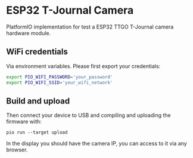 # ESP32 T-Journal Camera

PlatformIO implementation for test a ESP32 TTGO T-Journal camera hardware module.

## WiFi credentials

Via environment variables. Please first export your credentials:

```bash
export PIO_WIFI_PASSWORD='your_password'
export PIO_WIFI_SSID='your_wifi_network'
```

## Build and upload

Then connect your device to USB and compiling and uploading the firmware with:

```shell
pio run --target upload
```

In the display you should have the camera IP, you can access to it via any browser.
